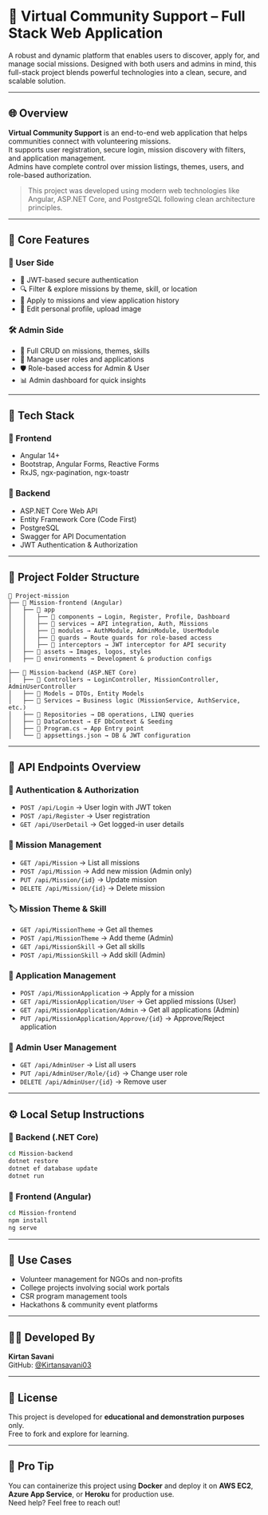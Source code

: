 
# 🌟 Virtual Community Support – Full Stack Web Application

A robust and dynamic platform that enables users to discover, apply for, and manage social missions. Designed with both users and admins in mind, this full-stack project blends powerful technologies into a clean, secure, and scalable solution.

---

## 🌐 Overview

**Virtual Community Support** is an end-to-end web application that helps communities connect with volunteering missions.  
It supports user registration, secure login, mission discovery with filters, and application management.  
Admins have complete control over mission listings, themes, users, and role-based authorization.

> This project was developed using modern web technologies like Angular, ASP.NET Core, and PostgreSQL following clean architecture principles.

---

## 🚀 Core Features

### 👤 User Side
- 🔐 JWT-based secure authentication  
- 🔍 Filter & explore missions by theme, skill, or location  
- 📝 Apply to missions and view application history  
- 👤 Edit personal profile, upload image  

### 🛠️ Admin Side
- 🧾 Full CRUD on missions, themes, skills  
- 👥 Manage user roles and applications  
- 🛡️ Role-based access for Admin & User  
- 📊 Admin dashboard for quick insights  

---

## 🧠 Tech Stack

### 🔹 Frontend
- Angular 14+  
- Bootstrap, Angular Forms, Reactive Forms  
- RxJS, ngx-pagination, ngx-toastr  

### 🔹 Backend
- ASP.NET Core Web API  
- Entity Framework Core (Code First)  
- PostgreSQL  
- Swagger for API Documentation  
- JWT Authentication & Authorization  

---

## 📁 Project Folder Structure

```
📁 Project-mission  
├── 📂 Mission-frontend (Angular)  
│   ├── 📂 app  
│   │   ├── 📂 components → Login, Register, Profile, Dashboard  
│   │   ├── 📂 services → API integration, Auth, Missions  
│   │   ├── 📂 modules → AuthModule, AdminModule, UserModule  
│   │   ├── 📂 guards → Route guards for role-based access  
│   │   ├── 📂 interceptors → JWT interceptor for API security  
│   ├── 📂 assets → Images, logos, styles  
│   ├── 📂 environments → Development & production configs  

├── 📂 Mission-backend (ASP.NET Core)  
│   ├── 📂 Controllers → LoginController, MissionController, AdminUserController  
│   ├── 📂 Models → DTOs, Entity Models  
│   ├── 📂 Services → Business logic (MissionService, AuthService, etc.)  
│   ├── 📂 Repositories → DB operations, LINQ queries  
│   ├── 📂 DataContext → EF DbContext & Seeding  
│   ├── 📄 Program.cs → App Entry point  
│   └── 📄 appsettings.json → DB & JWT configuration  
```

---

## 📡 API Endpoints Overview

### 🔐 Authentication & Authorization
- `POST /api/Login` → User login with JWT token  
- `POST /api/Register` → User registration  
- `GET /api/UserDetail` → Get logged-in user details  

### 🎯 Mission Management
- `GET /api/Mission` → List all missions  
- `POST /api/Mission` → Add new mission (Admin only)  
- `PUT /api/Mission/{id}` → Update mission  
- `DELETE /api/Mission/{id}` → Delete mission  

### 🏷️ Mission Theme & Skill
- `GET /api/MissionTheme` → Get all themes  
- `POST /api/MissionTheme` → Add theme (Admin)  
- `GET /api/MissionSkill` → Get all skills  
- `POST /api/MissionSkill` → Add skill (Admin)  

### 📄 Application Management
- `POST /api/MissionApplication` → Apply for a mission  
- `GET /api/MissionApplication/User` → Get applied missions (User)  
- `GET /api/MissionApplication/Admin` → Get all applications (Admin)  
- `PUT /api/MissionApplication/Approve/{id}` → Approve/Reject application  

### 👥 Admin User Management
- `GET /api/AdminUser` → List all users  
- `PUT /api/AdminUser/Role/{id}` → Change user role  
- `DELETE /api/AdminUser/{id}` → Remove user  

---

## ⚙️ Local Setup Instructions

### 🔧 Backend (.NET Core)

```bash
cd Mission-backend
dotnet restore
dotnet ef database update
dotnet run
```

### 🔧 Frontend (Angular)

```bash
cd Mission-frontend
npm install
ng serve
```
---

## 📘 Use Cases

- Volunteer management for NGOs and non-profits  
- College projects involving social work portals  
- CSR program management tools  
- Hackathons & community event platforms  

---

## 👨‍💻 Developed By

**Kirtan Savani**  
GitHub: [@Kirtansavani03](https://github.com/Kirtansavani03)

---

## 📄 License

This project is developed for **educational and demonstration purposes** only.  
Free to fork and explore for learning.

---

## 🧠 Pro Tip

You can containerize this project using **Docker** and deploy it on **AWS EC2**, **Azure App Service**, or **Heroku** for production use.  
Need help? Feel free to reach out!
